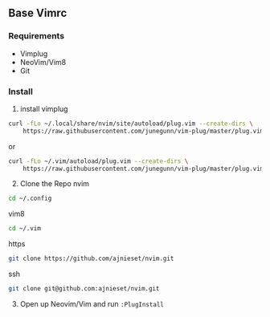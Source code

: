 ## Base Vimrc ##
### Requirements ###
* Vimplug
* NeoVim/Vim8
* Git
### Install ###
1. install vimplug
```bash
curl -fLo ~/.local/share/nvim/site/autoload/plug.vim --create-dirs \
    https://raw.githubusercontent.com/junegunn/vim-plug/master/plug.vim
```
or
```bash
curl -fLo ~/.vim/autoload/plug.vim --create-dirs \
    https://raw.githubusercontent.com/junegunn/vim-plug/master/plug.vim
```

2. Clone the Repo
nvim
```bash
cd ~/.config
```
vim8
```bash
cd ~/.vim
```

https
```bash
git clone https://github.com/ajnieset/nvim.git
```

ssh
```bash
git clone git@github.com:ajnieset/nvim.git
```

3. Open up Neovim/Vim and run `:PlugInstall`
